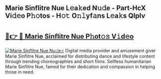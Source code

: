 ## Marie Sinflitre Nue L𝚎a𝚔ed N𝚞𝚍e - Part-HcX Vi𝚍𝚎o P𝚑𝚘tos - H𝚘𝚝 O𝚗𝚕yf𝚊ns L𝚎a𝚔s QIpIv

# <h2><a href="http://kf7xx6.oniu.top/?m=Marie+Sinflitre+Nue">🔗👉 🔴 Marie Sinflitre Nue P𝚑ot𝚘𝚜 V𝚒d𝚎o</a></h2>

[![Marie Sinflitre Nue Nu𝚍e𝚜](https://i.imgur.com/0qMVB7G.gif)](http://kf7xx6.oniu.top/?m=Marie+Sinflitre+Nue)
Digital media provider and amusement giver Marie Sinflitre Nue, acclaimed for distributing dance and lifestyle content through trending choreographies and short films. Selfless humanitarian Marie Sinflitre Nue, famed for their dedication and compassion in helping those in need.  
